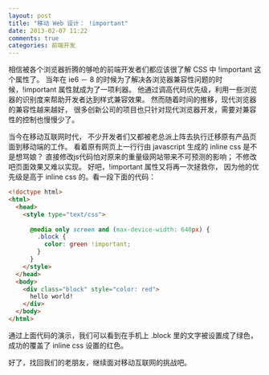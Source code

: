 ```yaml
---
layout: post
title: "移动 Web 设计： !important"
date: 2013-02-07 11:22
comments: true
categories: 前端开发
---
```


相信被各个浏览器折腾的够呛的前端开发者们都应该很了解 CSS 中 !important 这个属性了。 当年在 ie6 － 8 的时候为了解决各浏览器兼容性问题的时候，!important 属性就成为了一项利器。 他通过调高代码优先级，利用一些浏览器的识别度来帮助开发者达到样式兼容效果。 然而随着时间的推移，现代浏览器的兼容性越来越好， 很多创新公司的项目也只针对现代浏览器开发，需要对兼容性的控制也慢慢少了。

当今在移动互联网时代， 不少开发者们又都被老总派上阵去执行迁移原有产品页面到移动端的工作。 看着原有网页上一行行由 javascript 生成的 inline css 是不是想骂娘？ 直接修改js代码怕对原来的重量级网站带来不可预测的影响； 不修改吧页面效果又难以实现。 好吧，!important 属性又将再一次拯救你， 因为他的优先级是高于 inline css 的。看一段下面的代码：

```html
<!doctype html>
<html>
  <head>
    <style type="text/css">
      
      @media only screen and (max-device-width: 640px) {
        .block {
          color: green !important;
        }
      }
    </style>
  </head>
  <body>
    <div class="block" style="color: red">
      hello world!
    </div>
  </body>
</html> 
```

通过上面代码的演示，我们可以看到在手机上 .block 里的文字被设置成了绿色， 成功的覆盖了 inline css 设置的红色。

好了，找回我们的老朋友，继续面对移动互联网的挑战吧。